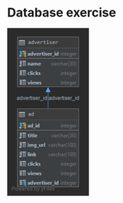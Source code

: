 # Database exercise


![diagram of database's structure](https://github.com/7smd7/dbEx/blob/master/diagram.png)
